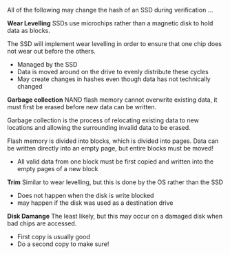All of the following may change the hash of an SSD during verification ...

**Wear Levelling**
SSDs use microchips rather than a magnetic disk to hold data as blocks.

The SSD will implement wear levelling in order to ensure that one chip does not wear out before the others.
- Managed by the SSD
- Data is moved around on the drive to evenly distribute these cycles
- May create changes in hashes even though data has not technically changed

**Garbage collection**
NAND flash memory cannot overwrite existing data, it must first be erased before new data can be written.

Garbage collection is the process of relocating existing data to new locations and allowing the surrounding invalid data to be erased.

Flash memory is divided into blocks, which is divided into pages. Data can be written directly into an empty page, but entire blocks must be moved!
- All valid data from one block must be first copied and written into the empty pages of a new block

**Trim**
Similar to wear levelling, but this is done by the OS rather than the SSD
- Does not happen when the disk is write blocked
- may happen if the disk was used as a destination drive

**Disk Damange**
The least likely, but this may occur on a damaged disk when bad chips are accessed.
- First copy is usually good
- Do a second copy to make sure!